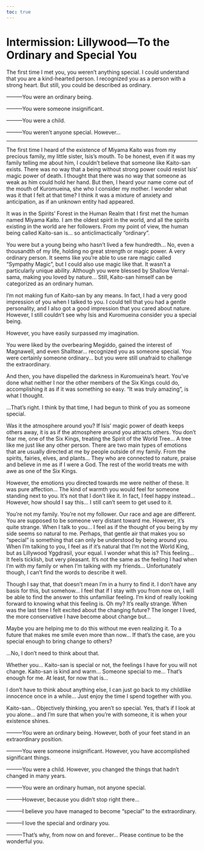 ```yaml
---
toc: true
---
```


# Intermission: Lillywood—To the Ordinary and Special You

The first time I met you, you weren’t anything special. I could understand that
you are a kind-hearted person. I recognized you as a person with a strong heart.
But still, you could be described as ordinary.

———You were an ordinary being.

———You were someone insignificant.

———You were a child.

———You weren’t anyone special. However...

---

The first time I heard of the existence of Miyama Kaito was from my precious
family, my little sister, Isis’s mouth. To be honest, even if it was my family
telling me about him, I couldn’t believe that someone like Kaito-san exists.
There was no way that a being without strong power could resist Isis’ magic
power of death. I thought that there was no way that someone as weak as him
could hold her hand. But then, I heard your name come out of the mouth of
Kuromueina, she who I consider my mother. I wonder what was it that I felt at
that time? I think it was a mixture of anxiety and anticipation, as if an
unknown entity had appeared.

It was in the Spirits’ Forest in the Human Realm that I first met the human
named Miyama Kaito. I am the oldest spirit in the world, and all the spirits
existing in the world are her followers. From my point of view, the human being
called Kaito-san is... so anticlimactically “ordinary”.

You were but a young being who hasn’t lived a few hundredth... No, even a
thousandth of my life, holding no great strength or magic power. A very ordinary
person. It seems like you’re able to use rare magic called “Sympathy Magic”, but
I could also use magic like that. It wasn’t a particularly unique ability.
Although you were blessed by Shallow Vernal-sama, making you loved by nature...
Still, Kaito-san himself can be categorized as an ordinary human.

I’m not making fun of Kaito-san by any means. In fact, I had a very good
impression of you when I talked to you. I could tell that you had a gentle
personality, and I also got a good impression that you cared about nature.
However, I still couldn’t see why Isis and Kuromueina consider you a special
being.

However, you have easily surpassed my imagination.

You were liked by the overbearing Megiddo, gained the interest of Magnawell, and
even Shalltear... recognized you as someone special. You were certainly someone
ordinary... but you were still unafraid to challenge the extraordinary.

And then, you have dispelled the darkness in Kuromueina’s heart. You’ve done
what neither I nor the other members of the Six Kings could do, accomplishing it
as if it was something so easy. “It was truly amazing”, is what I thought.

...That’s right. I think by that time, I had begun to think of you as someone
special.

Was it the atmosphere around you? If Isis’ magic power of death keeps others
away, it is as if the atmosphere around you attracts others. You don’t fear me,
one of the Six Kings, treating the Spirit of the World Tree... A tree like me
just like any other person. There are two main types of emotions that are
usually directed at me by people outside of my family. From the spirits,
fairies, elves, and plants... They who are connected to nature, praise and
believe in me as if I were a God. The rest of the world treats me with awe as
one of the Six Kings.

However, the emotions you directed towards me were neither of these. It was pure
affection... The kind of warmth you would feel for someone standing next to you.
It’s not that I don’t like it. In fact, I feel happy instead... However, how
should I say this... I still can’t seem to get used to it.

You’re not my family. You’re not my follower. Our race and age are different.
You are supposed to be someone very distant toward me. However, it’s quite
strange. When I talk to you... I feel as if the thought of you being by my side
seems so natural to me. Perhaps, that gentle air that makes you so “special” is
something that can only be understood by being around you. When I’m talking to
you, I feel as if it’s natural that I’m not the World King, but as Lillywood
Yggdrasil, your equal. I wonder what this is? This feeling... It feels ticklish,
but very pleasant. It’s not the same as the feeling I had when I’m with my
family or when I’m talking with my friends... Unfortunately though, I can’t find
the words to describe it well.

Though I say that, that doesn’t mean I’m in a hurry to find it. I don’t have any
basis for this, but somehow... I feel that if I stay with you from now on, I
will be able to find the answer to this unfamiliar feeling. I’m kind of really
looking forward to knowing what this feeling is. Oh my? It’s really strange.
When was the last time I felt excited about the changing future? The longer I
lived, the more conservative I have become about change but...

Maybe you are helping me to do this without me even realizing it. To a future
that makes me smile even more than now... If that’s the case, are you special
enough to bring change to others?

...No, I don’t need to think about that.

Whether you... Kaito-san is special or not, the feelings I have for you will not
change. Kaito-san is kind and warm... Someone special to me... That’s enough for
me. At least, for now that is...

I don’t have to think about anything else, I can just go back to my childlike
innocence once in a while... Just enjoy the time I spend together with you.

Kaito-san... Objectively thinking, you aren’t so special. Yes, that’s if I look
at you alone... and I’m sure that when you’re with someone, it is when your
existence shines.

———You were an ordinary being. However, both of your feet stand in an
extraordinary position.

———You were someone insignificant. However, you have accomplished significant
things.

———You were a child. However, you changed the things that hadn’t changed in many
years.

———You were an ordinary human, not anyone special.

———However, because you didn’t stop right there...

———I believe you have managed to become “special” to the extraordinary.

———I love the special and ordinary you.

———That’s why, from now on and forever... Please continue to be the wonderful
you.

